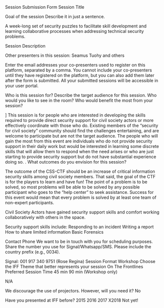 Session Submission Form
Session Title

Goal of the session
Describe it in just a sentence.

A week-long set of security puzzles to facilitate skill development and learning collaborative processes when addressing technical security problems. 

Session Description



Other presenters in this session: Seamus Tuohy and others 

Enter the email addresses your co-presenters used to register on this platform, separated by a comma. You cannot include your co-presenters until they have registered on the platform, but you can also add them later after the form is submitted. All your submitted sessions will be accessible in your user portal.

Who is this session for?
Describe the target audience for this session. Who would you like to see in the room? Who would benefit the most from your session?



]
This session is for people who are interested in developing the skills required to provide direct security support for civil society actors or more effectively coordinate with those who do.  Existing members of the “security for civil society” community should find the challenges entertaining, and are welcome to participate but are not the target audience. The people who will gain the most from this event are individuals who do not provide security support in their daily work but would be interested in learning some discrete skills that will allow them to respond when the need arises or who are just starting to provide security support but do not have substantial experience doing so. . 
What outcomes do you envision for this session?

The outcome of the CSS-CTF should be an increase of critical information security skills among civil society members. That said, the goal of the CTF is for the players to learn and have fun! The point of a problem is to be solved, so most problems will be able to be solved by any possible participant who goes to the “help center” to seek assistance.  Success for this event would mean that every problem is solved by at least one team of non-expert participants.


Civil Society Actors have gained security support  skills and comfort working collaboratively with others in the space. 

Security support skills include: 
Responding to an incident
Writing a report 
How to share limited information
Basic Forensics



Contact Phone
We want to be in touch with you for scheduling purposes. Share the number you use for Signal/Whatsapp/SMS. Please include the country prefix (e.g., 0034).

Signal: 001 917 340 9751 (Rose Regina) 
Session Format
Workshop
Choose the IFF Theme that better represents your session
On The Frontlines
Preferred Session Time
45 min
90 min (Workshop only)

N/A

We discourage the use of projectors. However, will you need it?
No

Have you presented at IFF before?
2015
2016
2017
X2018
Not yet!
